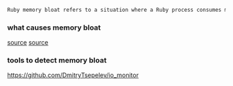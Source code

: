 ~~~html
Ruby memory bloat refers to a situation where a Ruby process consumes more memory than necessary, often resulting in excessive memory usage and reduced performance. Memory bloat can occur due to a variety of factors, including inefficient code, memory leaks, and poor garbage collection.
~~~

### what causes memory bloat
[source](https://www.joyfulbikeshedding.com/blog/2019-03-14-what-causes-ruby-memory-bloat.html)
[source](https://dmitrytsepelev.dev/finding-rails-memory-bloats-early)

### tools to detect memory bloat
https://github.com/DmitryTsepelev/io_monitor



